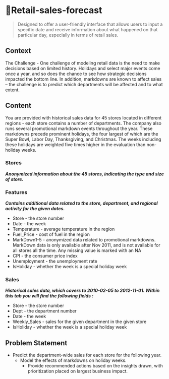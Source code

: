 # 🛒Retail-sales-forecast
> Designed to offer a user-friendly interface that allows users to input a specific date and receive information about what happened on that particular day, especially in terms of retail sales.

## Context
The Challenge - One challenge of modeling retail data is the need to make decisions based on limited history. Holidays and select major events come once a year, and so does the chance to see how strategic decisions impacted the bottom line. In addition, markdowns are known to affect sales – the challenge is to predict which departments will be affected and to what extent.

## Content
You are provided with historical sales data for 45 stores located in different regions - each store contains a number of departments. The company also runs several promotional markdown events throughout the year. These markdowns precede prominent holidays, the four largest of which are the Super Bowl, Labor Day, Thanksgiving, and Christmas. The weeks including these holidays are weighted five times higher in the evaluation than non-holiday weeks.

### Stores
***Anonymized information about the 45 stores, indicating the type and size of store.***

### Features
***Contains additional data related to the store, department, and regional activity for the given dates.***

- Store - the store number
- Date - the week
- Temperature - average temperature in the region
- Fuel_Price - cost of fuel in the region
- MarkDown1-5 - anonymized data related to promotional markdowns. MarkDown data is only available after Nov 2011, and is not available for all stores all the time. Any missing value is marked with an NA
- CPI - the consumer price index
- Unemployment - the unemployment rate
- IsHoliday - whether the week is a special holiday week

### Sales
***Historical sales data, which covers to 2010-02-05 to 2012-11-01. Within this tab you will find the following fields :***

- Store - the store number
- Dept - the department number
- Date - the week
- Weekly_Sales -  sales for the given department in the given store
- IsHoliday - whether the week is a special holiday week

## Problem Statement

- Predict the department-wide sales for each store for the following year.
  - Model the effects of markdowns on holiday weeks.
    - Provide recommended actions based on the insights drawn, with prioritization placed on largest business impact.
